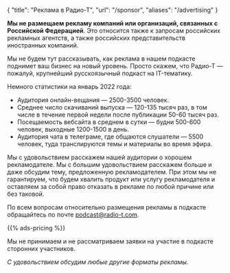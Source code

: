 {
   "title": "Реклама в Радио-Т",
   "url": "/sponsor",
   "aliases": "/advertising"
}

**Мы не размещаем рекламу компаний или организаций, связанных с Российской Федерацией**. Это относится также к запросам российских рекламных агентств, а также российских представительств иностранных компаний.

Мы не будем тут рассказывать, как реклама в нашем подкасте поднимет ваш бизнес на новый уровень. Просто скажем, что Радио-Т — пожалуй, крупнейший русскоязычный подкаст на IT-тематику. 

Немного статистики на январь 2022 года:

- Аудитория онлайн-вещания — 2500-3500 человек.
- Среднее число скачиваний выпуска — 120-135 тысяч раз, в том числе в течение первой недели после публикации 50-60 тысяч раз.
- Посещаемость вебсайта в среднем в сутки — будни 500-600 человек, выходные 1200-1500 в день.
- Аудитория чата в телеграме, где общаются слушатели — 5500 человек, туда транслируются темы и материалы во время эфира.

Мы с удовольствием расскажем нашей аудитории о хорошем рекламодателе. Мы с большим удовольствием расскажем больше и даже обсудим тему, предложенную рекламодателем. При этом мы не гарантируем, что будем хвалить продукт или услугу рекламодателя и оставляем за собой право отказать в рекламе по любой причине или без таковой.

По всем вопросам относительно размещения рекламы в подкасте обращайтесь по почте [podcast@radio-t.com](mailto:podcast@radio-t.com).

{{% ads-pricing %}}

Мы не принимаем и не рассматриваем заявки на участие в подкасте сторонних участников.

_С удовольствием обсудим любые другие форматы рекламы._
